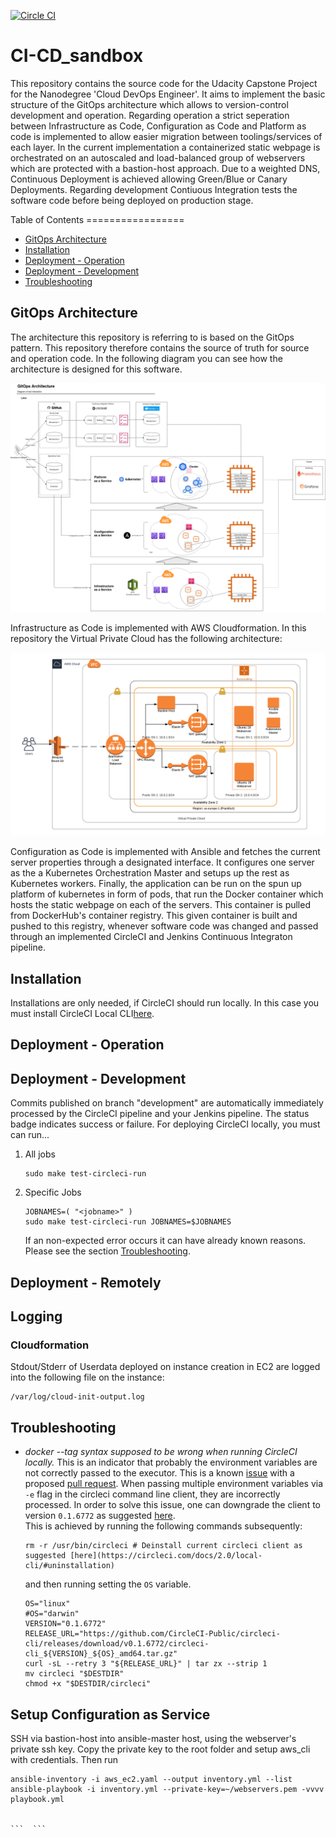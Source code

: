 [![Circle CI][circle-ci-status]][circle-ci]

[circle-ci-status]: https://circleci.com/gh/DerNeuburger/CI-CD_sandbox/tree/development.svg?style=shield&circle-token=8271143c73d7cb44dc6c3e1a872c41b26247d31a
[circle-ci]: https://circleci.com/gh/DerNeuburger/CI-CD_sandbox/tree/development

# CI-CD_sandbox


This repository contains the source code for the Udacity Capstone Project for the Nanodegree 'Cloud DevOps Engineer'. It aims to implement the basic structure of the GitOps architecture which allows to version-control development and operation. Regarding operation a strict seperation between Infrastructure as Code, Configuration as Code and Platform as code is implemented to allow easier migration between toolings/services of each layer. In the current implementation a containerized static webpage is orchestrated on an autoscaled and load-balanced group of webservers which are protected with a bastion-host approach. Due to a weighted DNS, Continuous Deployment is achieved allowing Green/Blue or Canary Deployments. Regarding development Contiuous Integration tests the software code before being deployed on production stage.

Table of Contents =================

* [GitOps Architecture](gitops-architecture)
* [Installation](#installation)
* [Deployment - Operation](#deployment---operation)
* [Deployment - Development](#deployment---development)
* [Troubleshooting](#troubleshooting)

## GitOps Architecture

The architecture this repository is referring to is based on the GitOps pattern.
This repository therefore contains the source of truth for source and operation code.
In the following diagram you can see how the architecture is designed for this software.

![GitOps Architecture](resources/gitops_architecture.png)

Infrastructure as Code is implemented with AWS Cloudformation. In this repository the Virtual Private Cloud
has the following architecture:

![Cloud Architecture](resources/cloud_architecture.png)

Configuration as Code is implemented with Ansible and fetches the current server properties through a designated interface.
It configures one server as the a Kubernetes Orchestration Master and setups up the rest as Kubernetes workers.
Finally, the application can be run on the spun up platform of kubernetes in form of pods, that run the Docker container
which hosts the static webpage on each of the servers. This container is pulled from DockerHub's container registry.
This given container is built and pushed to this registry, whenever software code was changed and passed through an implemented CircleCI and Jenkins Continuous Integraton pipeline.

## Installation

Installations are only needed, if CircleCI should run locally. In this case you must install CircleCI Local
CLI[here](https://circleci.com/docs/2.0/local-cli/).

## Deployment - Operation


## Deployment - Development

Commits published on branch "development" are automatically immediately
processed by the CircleCI pipeline and your Jenkins pipeline. The status badge indicates success or
failure.
For deploying CircleCI locally, you must can run...

1. All jobs

   ```
   sudo make test-circleci-run
   ```

1. Specific Jobs

   ```
   JOBNAMES=( "<jobname>" )
   sudo make test-circleci-run JOBNAMES=$JOBNAMES
   ```

   If an non-expected error occurs it can have already known reasons. Please see
   the section [Troubleshooting](#troubleshooting).

## Deployment - Remotely


## Logging

### Cloudformation

Stdout/Stderr of Userdata deployed on instance creation in EC2 are logged into the following file on the instance:

```
/var/log/cloud-init-output.log
```

## Troubleshooting

* *docker --tag syntax supposed to be wrong when running CircleCI locally.*
   This is an indicator that probably the environment variables are not correctly
   passed to the executor. This is a known [issue](
   https://github.com/CircleCI-Public/circleci-cli/issues/391) with a proposed [
   pull request](https://github.com/CircleCI-Public/circleci-cli/pull/395).
   When passing multiple environment variables via ```-e``` flag in the circleci
   command line client, they are incorrectly processed. In order to solve this
   issue, one can downgrade the client to version ```0.1.6772``` as suggested
   [here](https://github.com/CircleCI-Public/circleci-cli/issues/391). \
   This is achieved by running the following commands subsequently:

   ```
   rm -r /usr/bin/circleci # Deinstall current circleci client as suggested [here](https://circleci.com/docs/2.0/local-cli/#uninstallation)
   ```

   and then running setting the ```OS``` variable.

   ```
   OS="linux"
   #OS="darwin"
   VERSION="0.1.6772"
   RELEASE_URL="https://github.com/CircleCI-Public/circleci-cli/releases/download/v0.1.6772/circleci-cli_${VERSION}_${OS}_amd64.tar.gz"
   curl -sL --retry 3 "${RELEASE_URL}" | tar zx --strip 1
   mv circleci "$DESTDIR"
   chmod +x "$DESTDIR/circleci"

## Setup Configuration as Service

SSH via bastion-host into ansible-master host, using the webserver's private ssh key. Copy the private key to the root folder and setup aws_cli with credentials. Then run


```
ansible-inventory -i aws_ec2.yaml --output inventory.yml --list
ansible-playbook -i inventory.yml --private-key=~/webservers.pem -vvvv playbook.yml


```  ```
